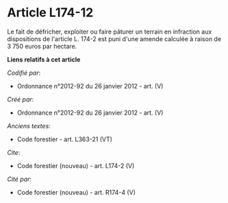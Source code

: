 # Article L174-12

Le fait de défricher, exploiter ou faire pâturer un terrain en infraction aux dispositions de l'article L. 174-2 est puni
d'une amende calculée à raison de 3 750 euros par hectare.

**Liens relatifs à cet article**

_Codifié par_:

  - Ordonnance n°2012-92 du 26 janvier 2012 - art. (V)

_Créé par_:

  - Ordonnance n°2012-92 du 26 janvier 2012 - art. (V)

_Anciens textes_:

  - Code forestier - art. L363-21 (VT)

_Cite_:

  - Code forestier (nouveau) - art. L174-2 (V)

_Cité par_:

  - Code forestier (nouveau) - art. R174-4 (V)
